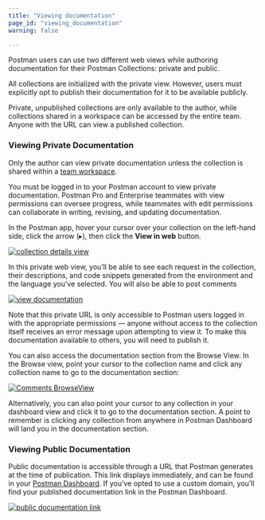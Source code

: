 ```yaml
---
title: "Viewing documentation"
page_id: "viewing_documentation"
warning: false

---
```

Postman users can use two different web views while authoring documentation for their Postman Collections: private and public. 

All collections are initialized with the private view. However, users must explicitly opt to publish their documentation for it to be available publicly. 

Private, unpublished collections are only available to the author, while collections shared in a workspace can be accessed by the entire team. Anyone with the URL can view a published collection.

### Viewing Private Documentation

Only the author can view private documentation unless the collection is shared within a [team workspace](/docs/v6/postman/workspaces/intro_to_workspaces). 

You must be logged in to your Postman account to view private documentation. Postman Pro and Enterprise teammates with view permissions can oversee progress, while teammates with edit permissions can collaborate in writing, revising, and updating documentation. 

In the Postman app, hover your cursor over your collection on the left-hand side, click the arrow (&#9656;), then click the **View in web** button. 


[![collection details view](https://s3.amazonaws.com/postman-static-getpostman-com/postman-docs/WS-docs-private-view.png)](https://s3.amazonaws.com/postman-static-getpostman-com/postman-docs/WS-docs-private-view.png)

In this private web view, you’ll be able to see each request in the collection, their descriptions, and code snippets generated from the environment and the language you’ve selected. You will also be able to post comments 

[![view documentation](https://s3.amazonaws.com/postman-static-getpostman-com/postman-docs/WS-docs-viewing.png)](https://s3.amazonaws.com/postman-static-getpostman-com/postman-docs/WS-docs-viewing.png)

Note that this private URL is only accessible to Postman users logged in with the appropriate permissions — anyone without access to the collection itself receives an error message upon attempting to view it. To make this documentation available to others, you will need to publish it.

You can also access the documentation section from the Browse View. In the Browse view, point your cursor to the collection name and click any collection name to go to the documentation section:

[![Comments BrowseView](https://s3.amazonaws.com/postman-static-getpostman-com/postman-docs/Comments-Browse-View.png)](https://s3.amazonaws.com/postman-static-getpostman-com/postman-docs/Comments-Browse-View.png)


Alternatively, you can also point your cursor to any collection in your dashboard view and click it to go to the documentation section. A point to remember is clicking any collection from anywhere in Postman Dashboard will land you in the documentation section. 


### Viewing Public Documentation

Public documentation is accessible through a URL that Postman generates at the time of publication. This link displays immediately, and can be found in your [Postman Dashboard]({{site.pm.gs}}). If you’ve opted to use a custom domain, you’ll find your published documentation link in the Postman Dashboard.

[![public documentation link](https://s3.amazonaws.com/postman-static-getpostman-com/postman-docs/WS-docs-public-view.png)](https://s3.amazonaws.com/postman-static-getpostman-com/postman-docs/WS-docs-public-view.png)










